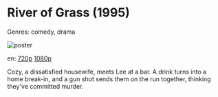 # River of Grass (1995)

Genres: comedy, drama

![poster](http://image.tmdb.org/t/p/w500/vQ5YQ6wTRIt31J7o6jBPjFdcTgg.jpg)

en:
  [720p](magnet:?xt=urn:btih:A0D2BB3107824552CAECFFA7ABBE1D285EC0BF09&tr=udp://glotorrents.pw:6969/announce&tr=udp://tracker.opentrackr.org:1337/announce&tr=udp://torrent.gresille.org:80/announce&tr=udp://tracker.openbittorrent.com:80&tr=udp://tracker.coppersurfer.tk:6969&tr=udp://tracker.leechers-paradise.org:6969&tr=udp://p4p.arenabg.ch:1337&tr=udp://tracker.internetwarriors.net:1337)
  [1080p](magnet:?xt=urn:btih:99F90D420E96B169C5F06CA806E8574D98EBD51B&tr=udp://glotorrents.pw:6969/announce&tr=udp://tracker.opentrackr.org:1337/announce&tr=udp://torrent.gresille.org:80/announce&tr=udp://tracker.openbittorrent.com:80&tr=udp://tracker.coppersurfer.tk:6969&tr=udp://tracker.leechers-paradise.org:6969&tr=udp://p4p.arenabg.ch:1337&tr=udp://tracker.internetwarriors.net:1337)
  


Cozy, a dissatisfied housewife, meets Lee at a bar. A drink turns into a home break-in, and a gun shot sends them on the run together, thinking they've committed murder.
